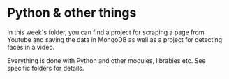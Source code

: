 # Python & other things

In this week's folder, you can find a project for scraping a page from Youtube and saving the data in MongoDB as well as a project for detecting faces in a video.

Everything is done with Python and other modules, librabies etc. See specific folders for details.